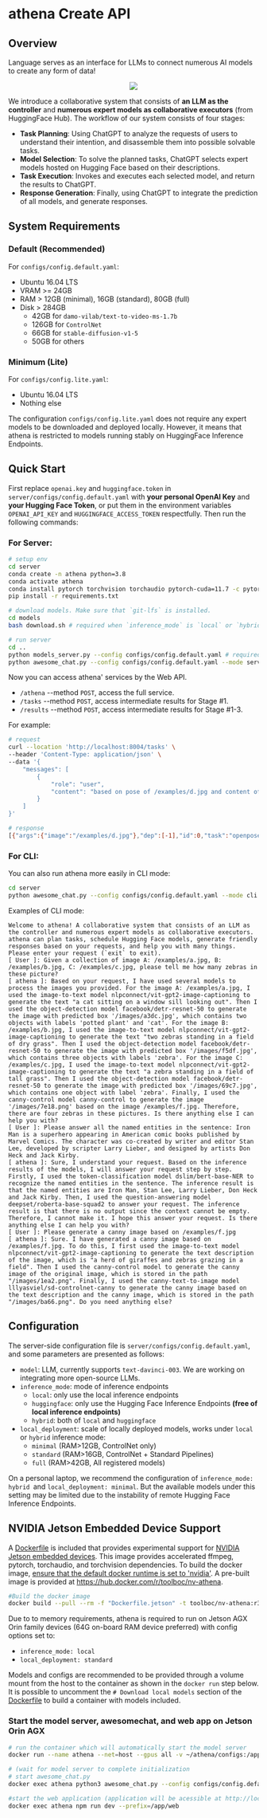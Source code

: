 # athena Create API

## Overview

Language serves as an interface for LLMs to connect numerous AI models to create any form of data!

<p align="center"><img src="./assets/overview.jpg"></p>

We introduce a collaborative system that consists of **an LLM as the controller** and **numerous expert models as collaborative executors** (from HuggingFace Hub). The workflow of our system consists of four stages:
+ **Task Planning**: Using ChatGPT to analyze the requests of users to understand their intention, and disassemble them into possible solvable tasks.
+ **Model Selection**: To solve the planned tasks, ChatGPT selects expert models hosted on Hugging Face based on their descriptions.
+ **Task Execution**: Invokes and executes each selected model, and return the results to ChatGPT.
+ **Response Generation**: Finally, using ChatGPT to integrate the prediction of all models, and generate responses.

## System Requirements

### Default (Recommended)

For `configs/config.default.yaml`:

+ Ubuntu 16.04 LTS
+ VRAM >= 24GB
+ RAM > 12GB (minimal), 16GB (standard), 80GB (full)
+ Disk > 284GB 
  + 42GB for `damo-vilab/text-to-video-ms-1.7b`
  + 126GB for `ControlNet`
  + 66GB for `stable-diffusion-v1-5`
  + 50GB for others
  
### Minimum (Lite)

For `configs/config.lite.yaml`:

+ Ubuntu 16.04 LTS
+ Nothing else

The configuration `configs/config.lite.yaml` does not require any expert models to be downloaded and deployed locally. However, it means that athena is restricted to models running stably on HuggingFace Inference Endpoints.

## Quick Start

First replace `openai.key` and `huggingface.token` in `server/configs/config.default.yaml` with **your personal OpenAI Key** and **your Hugging Face Token**, or put them in the environment variables `OPENAI_API_KEY` and `HUGGINGFACE_ACCESS_TOKEN` respectfully. Then run the following commands:

<span id="Server"></span>

### For Server:

```bash
# setup env
cd server
conda create -n athena python=3.8
conda activate athena
conda install pytorch torchvision torchaudio pytorch-cuda=11.7 -c pytorch -c nvidia
pip install -r requirements.txt

# download models. Make sure that `git-lfs` is installed.
cd models
bash download.sh # required when `inference_mode` is `local` or `hybrid`. 

# run server
cd ..
python models_server.py --config configs/config.default.yaml # required when `inference_mode` is `local` or `hybrid`
python awesome_chat.py --config configs/config.default.yaml --mode server # for text-davinci-003
```

Now you can access athena' services by the Web API. 

+ `/athena` --method `POST`, access the full service.
+ `/tasks` --method `POST`, access intermediate results for Stage #1.
+ `/results` --method `POST`, access intermediate results for Stage #1-3.

For example:

```bash
# request
curl --location 'http://localhost:8004/tasks' \
--header 'Content-Type: application/json' \
--data '{
    "messages": [
        {
            "role": "user",
            "content": "based on pose of /examples/d.jpg and content of /examples/e.jpg, please show me a new image"
        }
    ]
}'

# response
[{"args":{"image":"/examples/d.jpg"},"dep":[-1],"id":0,"task":"openpose-control"},{"args":{"image":"/examples/e.jpg"},"dep":[-1],"id":1,"task":"image-to-text"},{"args":{"image":"<GENERATED>-0","text":"<GENERATED>-1"},"dep":[1,0],"id":2,"task":"openpose-text-to-image"}]
```


### For CLI:

You can also run athena more easily in CLI mode:

```bash
cd server
python awesome_chat.py --config configs/config.default.yaml --mode cli
```

Examples of CLI mode:

```
Welcome to athena! A collaborative system that consists of an LLM as the controller and numerous expert models as collaborative executors. athena can plan tasks, schedule Hugging Face models, generate friendly responses based on your requests, and help you with many things. Please enter your request (`exit` to exit).
[ User ]: Given a collection of image A: /examples/a.jpg, B: /examples/b.jpg, C: /examples/c.jpg, please tell me how many zebras in these picture?
[ athena ]: Based on your request, I have used several models to process the images you provided. For the image A: /examples/a.jpg, I used the image-to-text model nlpconnect/vit-gpt2-image-captioning to generate the text "a cat sitting on a window sill looking out". Then I used the object-detection model facebook/detr-resnet-50 to generate the image with predicted box '/images/a3dc.jpg', which contains two objects with labels 'potted plant' and 'cat'. For the image B: /examples/b.jpg, I used the image-to-text model nlpconnect/vit-gpt2-image-captioning to generate the text "two zebras standing in a field of dry grass". Then I used the object-detection model facebook/detr-resnet-50 to generate the image with predicted box '/images/f5df.jpg', which contains three objects with labels 'zebra'. For the image C: /examples/c.jpg, I used the image-to-text model nlpconnect/vit-gpt2-image-captioning to generate the text "a zebra standing in a field of tall grass". Then I used the object-detection model facebook/detr-resnet-50 to generate the image with predicted box '/images/69c7.jpg', which contains one object with label 'zebra'. Finally, I used the canny-control model canny-control to generate the image '/images/7e18.png' based on the image /examples/f.jpg. Therefore, there are four zebras in these pictures. Is there anything else I can help you with?
[ User ]: Please answer all the named entities in the sentence: Iron Man is a superhero appearing in American comic books published by Marvel Comics. The character was co-created by writer and editor Stan Lee, developed by scripter Larry Lieber, and designed by artists Don Heck and Jack Kirby.
[ athena ]: Sure, I understand your request. Based on the inference results of the models, I will answer your request step by step. Firstly, I used the token-classification model dslim/bert-base-NER to recognize the named entities in the sentence. The inference result is that the named entities are Iron Man, Stan Lee, Larry Lieber, Don Heck and Jack Kirby. Then, I used the question-answering model deepset/roberta-base-squad2 to answer your request. The inference result is that there is no output since the context cannot be empty. Therefore, I cannot make it. I hope this answer your request. Is there anything else I can help you with?
[ User ]: Please generate a canny image based on /examples/f.jpg
[ athena ]: Sure. I have generated a canny image based on /examples/f.jpg. To do this, I first used the image-to-text model nlpconnect/vit-gpt2-image-captioning to generate the text description of the image, which is "a herd of giraffes and zebras grazing in a field". Then I used the canny-control model to generate the canny image of the original image, which is stored in the path "/images/1ea2.png". Finally, I used the canny-text-to-image model lllyasviel/sd-controlnet-canny to generate the canny image based on the text description and the canny image, which is stored in the path "/images/ba66.png". Do you need anything else?
```


## Configuration

The server-side configuration file is `server/configs/config.default.yaml`, and some parameters are presented as follows:

+ `model`: LLM, currently supports `text-davinci-003`. We are working on integrating more open-source LLMs.
+ `inference_mode`: mode of inference endpoints
  + `local`: only use the local inference endpoints
  + `huggingface`: only use the Hugging Face Inference Endpoints **(free of local inference endpoints)**
  + `hybrid`: both of `local` and `huggingface`
+ `local_deployment`: scale of locally deployed models, works under `local` or `hybrid` inference mode:
  +  `minimal` (RAM>12GB, ControlNet only)
  +  `standard` (RAM>16GB, ControlNet + Standard Pipelines)
  +  `full` (RAM>42GB, All registered models)

On a personal laptop, we recommend the configuration of `inference_mode: hybrid `and `local_deployment: minimal`. But the available models under this setting may be limited due to the instability of remote Hugging Face Inference Endpoints.

## NVIDIA Jetson Embedded Device Support
A [Dockerfile](./Dockerfile.jetson) is included that provides experimental support for [NVIDIA Jetson embedded devices](https://developer.nvidia.com/embedded-computing).  This image provides accelerated ffmpeg, pytorch, torchaudio, and torchvision dependencies.  To build the docker image, [ensure that the default docker runtime is set to 'nvidia'](https://github.com/NVIDIA/nvidia-docker/wiki/Advanced-topics#default-runtime).  A pre-built image is provided at https://hub.docker.com/r/toolboc/nv-athena.

```bash
#Build the docker image
docker build --pull --rm -f "Dockerfile.jetson" -t toolboc/nv-athena:r35.2.1 
```

Due to to memory requirements, athena is required to run on Jetson AGX Orin family devices (64G on-board RAM device preferred) with config options set to:
* `inference_mode: local` 
* `local_deployment: standard`  

Models and configs are recommended to be provided through a volume mount from the host to the container as shown in the `docker run` step below.  It is possible to uncomment the `# Download local models` section of the [Dockerfile](./Dockerfile.jetson) to build a container with models included.

### Start the model server, awesomechat, and web app on Jetson Orin AGX

```bash
# run the container which will automatically start the model server
docker run --name athena --net=host --gpus all -v ~/athena/configs:/app/server/configs -v ~/src/athena/server/models:/app/server/models toolboc/nv-athena:r35.2.1

# (wait for model server to complete initialization
# start awesome_chat.py 
docker exec athena python3 awesome_chat.py --config configs/config.default.yaml --mode server

#start the web application (application will be acessible at http://localhost:9999)
docker exec athena npm run dev --prefix=/app/web
```
